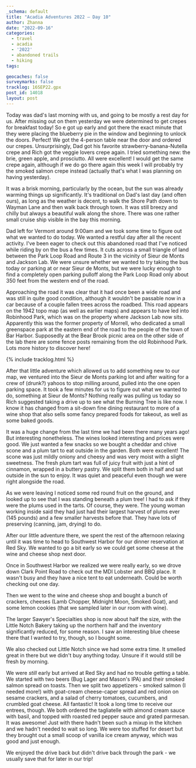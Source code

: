 ```yaml
---
_schema: default
title: "Acadia Adventures 2022 – Day 10"
author: Zhanna
date: "2022-09-16"
categories: 
  - travel
  - acadia
  - '2022'
  - abandoned trails
  - hiking
tags:

geocaches: false
surveymarks: false
tracklog: 16SEP22.gpx
post_id: 14018
layout: post  
---
```


Today was dad's last morning with us, and going to be mostly a rest day for us. After missing out on them yesterday we were determined to get crepes for breakfast today! So e got up early and got there the exact minute that they were placing the blueberry pie in the window and beginning to unlock the doors. Perfect! We got the 4-person table near the door and ordered our crepes. Unsurprisingly, Dad got his favorite strawberry-banana-Nutella crepe and Rich got the veggie lovers crepe again. I tried something new: the brie, green apple, and prosciutto. All were excellent! I would get the same crepe again, although if we do go there again this week I will probably try the smoked salmon crepe instead (actually that's what I was planning on having yesterday).

It was a brisk morning, particularly by the ocean, but the sun was already warming things up significantly. It's traditional on Dad's last day (and often ours), as long as the weather is decent, to walk the Shore Path down to Wayman Lane and then walk back through town. It was still breezy and chilly but always a beautiful walk along the shore. There was one rather small cruise ship visible in the bay this morning.

Dad left for Vermont around 9:00am and we took some time to figure out what we wanted to do today. We wanted a restful day after all the recent activity. I've been eager to check out this abandoned road that I've noticed while riding by on the bus a few times. It cuts across a small triangle of land between the Park Loop Road and Route 3 in the vicinity of Sieur de Monts and Jackson Lab. We were unsure whether we wanted to try taking the bus today or parking at or near Sieur de Monts, but we were lucky enough to find a completely open parking pulloff along the Park Loop Road only about 350 feet from the western end of the road. 

Approaching the road it was clear that it had once been a wide road and was still in quite good condition, although it wouldn't be passable now in a car because of a couple fallen trees across the roadbed. This road appears on the 1942 topo map (as well as earlier maps) and appears to have led into Robinhood Park, which was on the property where Jackson Lab now sits. Apparently this was the former property of Morrell, who dedicated a small greenspace park at the eastern end of the road to the people of the town of Bar Harbor. Supposedly at the Bear Brook picnic area on the other side of the lab there are some fence posts remaining from the old Robinhood Park. Lots more history to discover here!

{% include tracklog.html %}

After that little adventure which allowed us to add something new to our map, we ventured into the Sieur de Monts parking lot and after waiting for a crew of (drunk?) yahoos to stop milling around, pulled into the one open parking space. It took a few minutes for us to figure out what we wanted to do, something at Sieur de Monts? Nothing really was pulling us today so Rich suggested taking a drive up to see what the Burning Tree is like now. I know it has changed from a sit-down fine dining restaurant to more of a wine shop that also sells some fancy prepared foods for takeout, as well as some baked goods. 

It was a huge change from the last time we had been there many years ago! But interesting nonetheless. The wines looked interesting and prices were good. We just wanted a few snacks so we bought a cheddar and chive scone and a plum tart to eat outside in the garden. Both were excellent! The scone was just mildly oniony and cheesy and was very moist with a slight sweetness. The fresh plum tart was full of juicy fruit with just a hint of cinnamon, wrapped in a buttery pastry. We split them both in half and sat outside in the sun to enjoy. It was quiet and peaceful even though we were right alongside the road.

As we were leaving I noticed some red round fruit on the ground, and looked up to see that I was standing beneath a plum tree! I had to ask if they were the plums used in the tarts. Of course, they were. The young woman working inside said they had just had their largest harvest of plums ever (145 pounds) and a few smaller harvests before that. They have lots of preserving (canning, jam, drying) to do.

After our little adventure there, we spent the rest of the afternoon relaxing until it was time to head to Southwest Harbor for our dinner reservation at Red Sky. We wanted to go a bit early so we could get some cheese at the wine and cheese shop next door.

Once in Southwest Harbor we realized we were really early, so we drove down Clark Point Road to check out the MDI Lobster and BBQ place. It wasn't busy and they have a nice tent to eat underneath. Could be worth checking out one day.

Then we went to the wine and cheese shop and bought a bunch of crackers, cheeses (Lamb Chopper, Midnight Moon, Smoked Goat), and some lemon cookies (that we sampled later in our room with wine). 

The larger Sawyer's Specialties shop is now about half the size, with the Little Notch Bakery taking up the northern half and the inventory significantly reduced, for some reason. I saw an interesting blue cheese there that I wanted to try, though, so I bought some.

We also checked out Little Notch since we had some extra time. It smelled great in there but we didn't buy anything today. Unsure if it would still be fresh by morning.

We were _still_ early but arrived at Red Sky and had no trouble getting a table. We started with two beers (Bug Lager and Mason's IPA) and their smoked salmon spread on toasts. Then we split two appetizers - smoked salmon (I needed more!) with goat-cream cheese-caper spread and red onion on sesame crackers, and a salad of cherry tomatoes, cucumbers, and crumbled goat cheese. All fantastic! It took a long time to receive our entrees, though. We both ordered the tagliatelle with almond cream sauce with basil, and topped with roasted red pepper sauce and grated parmesan. It was awesome! Just with there hadn't been such a mixup in the kitchen and we hadn't needed to wait so long. We were too stuffed for desert but they brought out a small scoop of vanilla ice cream anyway, which was good and just enough.

We enjoyed the drive back but didn't drive back through the park - we usually save that for later in our trip!